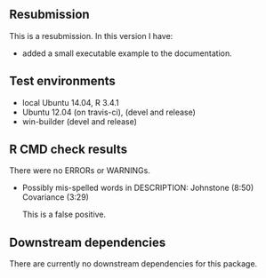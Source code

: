 ## Resubmission
This is a resubmission. In this version I have:

* added a small executable example to the documentation.

## Test environments
* local Ubuntu 14.04, R 3.4.1
* Ubuntu 12.04 (on travis-ci), (devel and release)
* win-builder (devel and release)

## R CMD check results
There were no ERRORs or WARNINGs.

* Possibly mis-spelled words in DESCRIPTION:
  Johnstone (8:50)
  Covariance (3:29)
  
  This is a false positive.

## Downstream dependencies
There are currently no downstream dependencies for this package.

